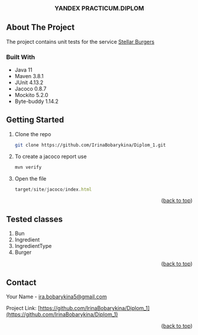 <h3 align="center">YANDEX PRACTICUM.DIPLOM</h3>

<!-- ABOUT THE PROJECT -->
## About The Project

The project contains unit tests for the service [Stellar Burgers](https://stellarburgers.nomoreparties.site/)
### Built With

* Java 11
* Maven 3.8.1
* JUnit 4.13.2
* Jacoco 0.8.7
* Mockito 5.2.0
* Byte-buddy 1.14.2


<!-- GETTING STARTED -->
## Getting Started

1. Clone the repo
   ```sh
   git clone https://github.com/IrinaBobarykina/Diplom_1.git
   ```
2. To create a jacoco report use
   ```js
   mvn verify
   ```
3. Open the file
    ```js
   target/site/jacoco/index.html
    ``` 
<p align="right">(<a href="#readme-top">back to top</a>)</p>


<!-- APIs -->
## Tested classes

1. Bun
2. Ingredient
3. IngredientType
3. Burger

<p align="right">(<a href="#readme-top">back to top</a>)</p>


<!-- CONTACT -->
## Contact

Your Name -  ira.bobarykina5@gmail.com

Project Link: [https://github.com/IrinaBobarykina/Diplom_1](https://github.com/IrinaBobarykina/Diplom_1)

<p align="right">(<a href="#readme-top">back to top</a>)</p>